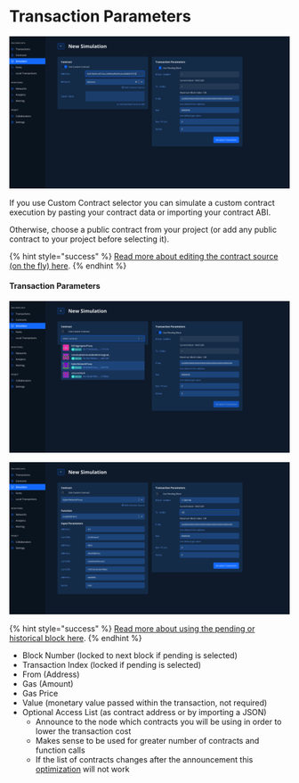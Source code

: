 # Transaction Parameters

![](<../../.gitbook/assets/Screenshot 2021-10-15 at 09.18.09.png>)

If you use Custom Contract selector you can simulate a custom contract execution by pasting your contract data or importing your contract ABI. 

Otherwise, choose a public contract from your project (or add any public contract to your project before selecting it).

{% hint style="success" %}
[Read more about editing the contract source (on the fly) here](editing-contract-source.md).
{% endhint %}

#### Transaction Parameters

![](<../../.gitbook/assets/Screenshot 2021-10-15 at 09.18.49.png>)

![](<../../.gitbook/assets/Screenshot 2021-10-15 at 09.16.57.png>)

{% hint style="success" %}
[Read more about using the pending or historical block here](pending-vs-historical-block.md).
{% endhint %}

* Block Number (locked to next block if pending is selected)
* Transaction Index (locked if pending is selected)
* From (Address)
* Gas (Amount)
* Gas Price
* Value (monetary value passed within the transaction, not required)
* Optional Access List (as contract address or by importing a JSON)
  * Announce to the node which contracts you will be using in order to lower the transaction cost
  * Makes sense to be used for greater number of contracts and function calls
  * If the list of contracts changes after the announcement this [optimization](../how-to-create-a-fork/optimizations.md) will not work
